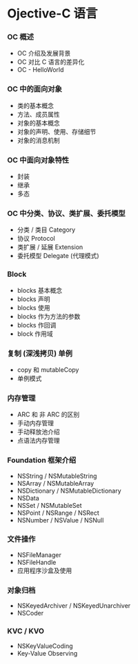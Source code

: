 # Ojective-C 语言

### OC 概述

- OC 介绍及发展背景
- OC 对比 C 语言的差异化
- OC - HelloWorld

### OC 中的面向对象

- 类的基本概念
- 方法、成员属性
- 对象的基本概念
- 对象的声明、使用、存储细节
- 对象的消息机制

### OC 中面向对象特性

- 封装
- 继承
- 多态

### OC 中分类、协议、类扩展、委托模型

- 分类 / 类目 Category
- 协议 Protocol
- 类扩展 / 延展 Extension
- 委托模型 Delegate (代理模式)

### Block

- blocks 基本概念
- blocks 声明
- blocks 使用
- blocks 作为方法的参数
- blocks 作回调
- block 作用域

### 复制 (深浅拷贝) 单例

- copy 和 mutableCopy
- 单例模式

### 内存管理

- ARC 和 非 ARC 的区别
- 手动内存管理
- 手动释放池介绍
- 点语法内存管理

### Foundation 框架介绍

- NSString / NSMutableString
- NSArray / NSMutableArray
- NSDictionary / NSMutableDictionary
- NSData
- NSSet / NSMutableSet
- NSPoint / NSRange / NSRect
- NSNumber / NSValue / NSNull

### 文件操作

- NSFileManager
- NSFileHandle
- 应用程序沙盒及使用

### 对象归档

- NSKeyedArchiver / NSKeyedUnarchiver
- NSCoder

### KVC / KVO

- NSKeyValueCoding
- Key-Value Observing